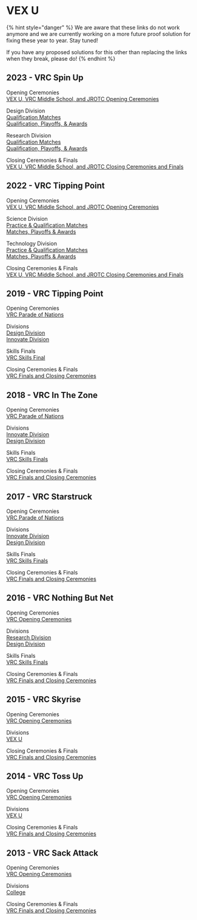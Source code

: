 # VEX U

{% hint style="danger" %}
We are aware that these links do not work anymore and we are currently working on a more future proof solution for fixing these year to year. Stay tuned!&#x20;

If you have any proposed solutions for this other than replacing the links when they break, please do!
{% endhint %}

## 2023 - VRC Spin Up

Opening Ceremonies\
[VEX U, VRC Middle School, and JROTC Opening Ceremonies](https://www.vexworlds.tv/#/viewer/broadcasts/open-ceremonies-vrc-ms-jrotc-vex-u-r99ebgnbjib2ty2jluud)

Design Division\
[Qualification Matches](https://www.vexworlds.tv/#/viewer/broadcasts/practice--qualification-matches-design-jx9g2x0cjkglcgqlyflw)\
[Qualification, Playoffs, & Awards](https://www.vexworlds.tv/#/viewer/broadcasts/qualification-playoffs--awards-design-cun7xfzqbrty0bjovsqv)

Research Division\
[Qualification Matches](https://www.vexworlds.tv/#/viewer/broadcasts/practice--qualification-matches-research-tgprhsebndeaxiwrsxfl)\
[Qualification, Playoffs, & Awards](https://www.vexworlds.tv/#/viewer/broadcasts/qualification-playoffs--awards-research-m6hxpaluumbjx7bhg5sh)

Closing Ceremonies & Finals\
[VEX U, VRC Middle School, and JROTC Closing Ceremonies and Finals](https://www.vexworlds.tv/#/viewer/broadcasts/finals-closing-ceremonies-vrc-game-unveil-vrc-ms-jrotc-vex-u-tqnqnglzi4zb7cnheqfy)

## 2022 - VRC Tipping Point

Opening Ceremonies\
[VEX U, VRC Middle School, and JROTC Opening Ceremonies](https://www.vexworlds.tv/#/viewer/?broadcast=ouxozlvjpchdl588bwfu)

Science Division\
[Practice & Qualification Matches](https://www.vexworlds.tv/#/viewer/?broadcast=pbxfzaj7ttgadjan56su)\
[Matches, Playoffs & Awards](https://www.vexworlds.tv/#/viewer/?broadcast=k8gywspblntiufcivehh)

Technology Division\
[Practice & Qualification Matches](https://www.vexworlds.tv/#/viewer/?broadcast=e5yk256igi3vgxafgye9)\
[Matches, Playoffs & Awards](https://www.vexworlds.tv/#/viewer/?broadcast=texaklii8baktujayhg3)

Closing Ceremonies & Finals\
[VEX U, VRC Middle School, and JROTC Closing Ceremonies and Finals](https://www.vexworlds.tv/#/viewer/?broadcast=pfrg9oxuyodlpi2nopib)

## 2019 - VRC Tipping Point

Opening Ceremonies\
[VRC Parade of Nations](https://livestream.com/vrctv1/2019-vrc-freedom-hall/videos/190471729)

Divisions\
[Design Division](https://livestream.com/accounts/2965055/2019-vexu-design)\
[Innovate Division](https://livestream.com/accounts/2965068/2019-vexu-innovate)

Skills Finals\
[VRC Skills Final](https://livestream.com/vrctv1/2019-vrc-freedom-hall/videos/190519449)

Closing Ceremonies & Finals\
[VRC Finals and Closing Ceremonies](https://livestream.com/vrctv1/2019-vrc-freedom-hall/videos/190552982)

## 2018 - VRC In The Zone

Opening Ceremonies\
[VRC Parade of Nations](https://livestream.com/vrctv1/2018-vrc-thurs-opening-ceremony)

Divisions\
[Innovate Division](https://livestream.com/vrctv10/2018-vexu-innovate)\
[Design Division](https://livestream.com/vrctv11/2018-vexu-design)

Skills Finals\
[VRC Skills Finals](https://livestream.com/vrctv1/2018-vrc-fri-new-products)

Closing Ceremonies & Finals\
[VRC Finals and Closing Ceremonies](https://livestream.com/vrctv1/2018-vrc-finals-game-ceremony)

## 2017 - VRC Starstruck

Opening Ceremonies\
[VRC Parade of Nations](https://livestream.com/vrctv1/2017-thursday-opening-ceremony)

Divisions\
[Innovate Division](https://livestream.com/vrctv2/2017-vexu-innovate)\
[Design Division](https://livestream.com/vrctv3/2017-vexu-design)

Skills Finals\
[VRC Skills Finals](https://livestream.com/vrctv1/2017-robot-skills-finals-new-products)

Closing Ceremonies & Finals\
[VRC Finals and Closing Ceremonies](https://livestream.com/vrctv1/2017-finals-new-game-closing-ceremony-awards)

## 2016 - VRC Nothing But Net

Opening Ceremonies\
[VRC Opening Ceremonies](https://livestream.com/vrctv1/2016-worlds-opening-ceremony-thursday)

Divisions\
[Research Division](https://livestream.com/vrctv9/2016-worlds-vexu-research)\
[Design Division](https://livestream.com/vrctv10/2016-worlds-vexu-design)

Skills Finals\
[VRC Skills Finals](https://livestream.com/vrctv1/2016-worlds-top-10-skills)

Closing Ceremonies & Finals\
[VRC Finals and Closing Ceremonies](https://livestream.com/vrctv1/2016-worlds-finals-and-closing-ceremony)

## 2015 - VRC Skyrise

Opening Ceremonies\
[VRC Opening Ceremonies](https://livestream.com/vrctv1/2015-vrwc-opening-ceremony-thursday)

Divisions\
[VEX U](https://livestream.com/vrctv8/2015-vrwc-vexu)

Closing Ceremonies & Finals\
[VRC Finals and Closing Ceremonies](https://livestream.com/vrctv1/2015-vrwc-finals-and-closing-ceremony)

## 2014 - VRC Toss Up

Opening Ceremonies\
[VRC Opening Ceremonies](https://livestream.com/vrctv1/2014-vrwc-opening-ceremony-thursday)

Divisions\
[VEX U](https://livestream.com/vrctv8/2014-vrwc-vexu)

Closing Ceremonies & Finals\
[VRC Finals and Closing Ceremonies](https://livestream.com/vrctv1/2014-vrwc-finals-and-closing-ceremony)

## 2013 - VRC Sack Attack

Opening Ceremonies\
[VRC Opening Ceremonies](https://livestream.com/vrctv1/2013-vrwc-opening-ceremony-friday)

Divisions\
[College](https://livestream.com/vrctv8/2013-vrwc-college)

Closing Ceremonies & Finals\
[VRC Finals and Closing Ceremonies](https://livestream.com/vrctv1/2013-vrwc-finals-and-closing-ceremony)

